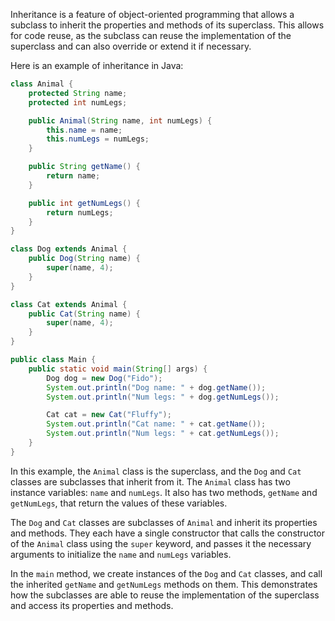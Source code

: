 Inheritance is a feature of object-oriented programming that allows a subclass to inherit the properties and methods of its superclass. This allows for code reuse, as the subclass can reuse the implementation of the superclass and can also override or extend it if necessary.

Here is an example of inheritance in Java:

```java
class Animal {
    protected String name;
    protected int numLegs;

    public Animal(String name, int numLegs) {
        this.name = name;
        this.numLegs = numLegs;
    }

    public String getName() {
        return name;
    }

    public int getNumLegs() {
        return numLegs;
    }
}

class Dog extends Animal {
    public Dog(String name) {
        super(name, 4);
    }
}

class Cat extends Animal {
    public Cat(String name) {
        super(name, 4);
    }
}

public class Main {
    public static void main(String[] args) {
        Dog dog = new Dog("Fido");
        System.out.println("Dog name: " + dog.getName());
        System.out.println("Num legs: " + dog.getNumLegs());

        Cat cat = new Cat("Fluffy");
        System.out.println("Cat name: " + cat.getName());
        System.out.println("Num legs: " + cat.getNumLegs());
    }
}

```

In this example, the `Animal` class is the superclass, and the `Dog` and `Cat` classes are subclasses that inherit from it. The `Animal` class has two instance variables: `name` and `numLegs`. It also has two methods, `getName` and `getNumLegs`, that return the values of these variables.

The `Dog` and `Cat` classes are subclasses of `Animal` and inherit its properties and methods. They each have a single constructor that calls the constructor of the `Animal` class using the `super` keyword, and passes it the necessary arguments to initialize the `name` and `numLegs` variables.

In the `main` method, we create instances of the `Dog` and `Cat` classes, and call the inherited `getName` and `getNumLegs` methods on them. This demonstrates how the subclasses are able to reuse the implementation of the superclass and access its properties and methods.